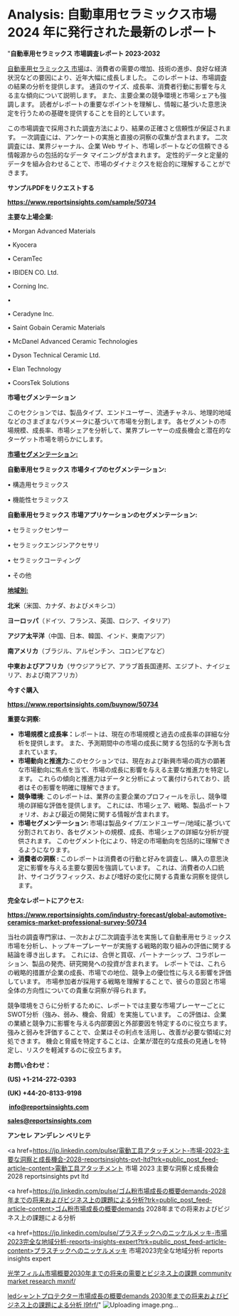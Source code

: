 # Analysis: 自動車用セラミックス市場 2024 年に発行された最新のレポート

"<strong>自動車用セラミックス 市場調査レポート 2023-2032</strong>

<a href=https://www.reportsinsights.com/sample/50734>自動車用セラミックス 市場</a>は、消費者の需要の増加、技術の進歩、良好な経済状況などの要因により、近年大幅に成長しました。 このレポートは、市場調査の結果の分析を提供します。 通貨のサイズ、成長率、消費者行動に影響を与える主な傾向について説明します。 また、主要企業の競争環境と市場シェアも強調します。 読者がレポートの重要なポイントを理解し、情報に基づいた意思決定を行うための基礎を提供することを目的としています。

この市場調査で採用された調査方法により、結果の正確さと信頼性が保証されます。 一次調査には、アンケートの実施と直接の洞察の収集が含まれます。 二次調査には、業界ジャーナル、企業 Web サイト、市場レポートなどの信頼できる情報源からの包括的なデータ マイニングが含まれます。 定性的データと定量的データを組み合わせることで、市場のダイナミクスを総合的に理解することができます。

<strong><b>サンプルPDFをリクエストする</b></strong>

<a href=https://www.reportsinsights.com/sample/50734><strong><u>https://www.reportsinsights.com/sample/50734</u></strong></a>

<strong>主要な上場企業:</strong>

• Morgan Advanced Materials

• Kyocera

• CeramTec

• IBIDEN CO.  Ltd.

• Corning Inc.

• 

• Ceradyne Inc.

• Saint Gobain Ceramic Materials

• McDanel Advanced Ceramic Technologies

• Dyson Technical Ceramic Ltd.

• Elan Technology

• CoorsTek Solutions

<strong>市場セグメンテーション</strong>

このセクションでは、製品タイプ、エンドユーザー、流通チャネル、地理的地域などのさまざまなパラメータに基づいて市場を分割します。 各セグメントの市場規模、成長率、市場シェアを分析して、業界プレーヤーの成長機会と潜在的なターゲット市場を明らかにします。

<strong><u>市場セグメンテーション</u></strong><strong><u>:</u></strong>

<strong>自動車用セラミックス 市場タイプのセグメンテーション:</strong>

• 構造用セラミックス

• 機能性セラミックス

<strong>自動車用セラミックス 市場アプリケーションのセグメンテーション:</strong>

• セラミックセンサー

• セラミックエンジンアクセサリ

• セラミックコーティング

• その他

<strong><u>地域別</u></strong><strong><u>:</u></strong>

<strong>北米</strong>（米国、カナダ、およびメキシコ）

<strong>ヨーロッパ</strong>（ドイツ、フランス、英国、ロシア、イタリア）

<strong>アジア太平洋</strong>（中国、日本、韓国、インド、東南アジア）

<strong>南アメリカ</strong>（ブラジル、アルゼンチン、コロンビアなど）

<strong>中東およびアフリカ</strong>（サウジアラビア、アラブ首長国連邦、エジプト、ナイジェリア、および南アフリカ）

<strong>今すぐ購入</strong>

<a href=https://www.reportsinsights.com/buynow/50734><strong><u>https://www.reportsinsights.com/buynow/50734</u></strong></a>

<strong>重要な洞察:</strong>
<ul>
  <li><strong>市場規模と成長率：</strong>レポートは、現在の市場規模と過去の成長率の詳細な分析を提供します。 また、予測期間中の市場の成長に関する包括的な予測も含まれています。</li>
  <li><strong>市場動向と推進力:</strong>このセクションでは、現在および新興市場の両方の顕著な市場動向に焦点を当て、市場の成長に影響を与える主要な推進力を特定します。 これらの傾向と推進力はデータと分析によって裏付けられており、読者はその影響を明確に理解できます。</li>
  <li><strong>競争環境</strong>: このレポートは、業界の主要企業のプロフィールを示し、競争環境の詳細な評価を提供します。 これには、市場シェア、戦略、製品ポートフォリオ、および最近の開発に関する情報が含まれます。</li>
  <li><strong>市場セグメンテーション: </strong>市場は製品タイプ/エンドユーザー/地域に基づいて分割されており、各セグメントの規模、成長、市場シェアの詳細な分析が提供されます。 このセグメント化により、特定の市場動向を包括的に理解できるようになります。</li>
  <li><strong>消費者の洞察 : </strong>このレポートは消費者の行動と好みを調査し、購入の意思決定に影響を与える主要な要因を強調しています。 これは、消費者の人口統計、サイコグラフィックス、および嗜好の変化に関する貴重な洞察を提供します。</li>
</ul>
<strong>完全なレポートにアクセス:</strong>

<a href=https://www.reportsinsights.com/industry-forecast/global-automotive-ceramics-market-professional-survey-50734><strong><u><b>https://www.reportsinsights.com/industry-forecast/global-automotive-ceramics-market-professional-survey-50734</b></u></strong></a>

当社の調査専門家は、一次および二次調査手法を実施して自動車用セラミックス市場を分析し、トップキープレーヤーが実施する戦略的取り組みの評価に関する結論を導き出します。 これには、合併と買収、パートナーシップ、コラボレーション、製品の発売、研究開発への投資が含まれます。 レポートでは、これらの戦略的措置が企業の成長、市場での地位、競争上の優位性に与える影響を評価しています。 市場参加者が採用する戦略を理解することで、彼らの意図と市場全体の方向性についての貴重な洞察が得られます。

競争環境をさらに分析するために、レポートでは主要な市場プレーヤーごとにSWOT分析（強み、弱み、機会、脅威）を実施しています。 この評価は、企業の業績と競争力に影響を与える内部要因と外部要因を特定するのに役立ちます。 強みと弱みを評価することで、企業はその利点を活用し、改善が必要な領域に対処できます。 機会と脅威を特定することは、企業が潜在的な成長の見通しを特定し、リスクを軽減するのに役立ちます。

<strong>お問い合わせ：</strong>

<strong>(US) +1-214-272-0393</strong>

<strong>(UK) +44-20-8133-9198</strong>

<strong> </strong><a href=info@reportsinsights.com><strong><u>info@reportsinsights.com</u></strong></a>

<a href=sales@reportsinsights.com><strong><u>sales@reportsinsights.com</u></strong></a>

<strong>アンセレ アンデレン ベリヒテ</strong>

<a href=https://jp.linkedin.com/pulse/電動工具アタッチメント-市場-2023-主要な洞察と成長機会-2028-reportsinsights-pvt-ltd?trk=public_post_feed-article-content>電動工具アタッチメント 市場 2023 主要な洞察と成長機会 2028 reportsinsights pvt ltd</a>

<a href=https://jp.linkedin.com/pulse/ゴム粉市場成長の概要demands-2028年までの将来およびビジネス上の課題による分析?trk=public_post_feed-article-content>ゴム粉市場成長の概要demands 2028年までの将来およびビジネス上の課題による分析</a>

<a href=https://jp.linkedin.com/pulse/プラスチックへのニッケルメッキ-市場2023完全な地域分析-reports-insights-expert?trk=public_post_feed-article-content>プラスチックへのニッケルメッキ 市場2023完全な地域分析 reports insights expert</a>

<a href=https://www.linkedin.com/pulse/光学フィルム市場概要2030年までの将来の需要とビジネス上の課題-community-market-research-mxnif/>光学フィルム市場概要2030年までの将来の需要とビジネス上の課題 community market research mxnif/</a>

<a href=https://www.linkedin.com/pulse/ledシャントプロテクター市場成長の概要demands-2030年までの将来およびビジネス上の課題による分析-l9frf/>ledシャントプロテクター市場成長の概要demands 2030年までの将来およびビジネス上の課題による分析 l9frf/</a>"
![Uploading image.png…]()
